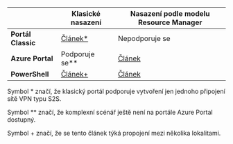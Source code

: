 |  | **Klasické nasazení**  | **Nasazení podle modelu Resource Manager** |
|----------------------------------------|--------------|----------------------|
| **Portál Classic**                     |[Článek*](../articles/vpn-gateway/vpn-gateway-site-to-site-create.md) |  Nepodporuje se |
| **Azure Portal**                       | Podporuje se**              | [Článek](vpn-gateway-howto-site-to-site-resource-manager-portal.md)|
| **PowerShell**               |[Článek+](..articles/vpn-gateway/vpn-gateway-multi-site.md)          | [Článek](..articles/vpn-gateway/vpn-gateway-create-site-to-site-rm-powershell.md)| 

Symbol * značí, že klasický portál podporuje vytvoření jen jednoho připojení sítě VPN typu S2S.

Symbol ** značí, že komplexní scénář ještě není na portále Azure Portal dostupný.

Symbol + značí, že se tento článek týká propojení mezi několika lokalitami.




<!--HONumber=Aug16_HO4-->


